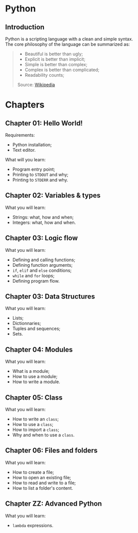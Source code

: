 Python
======

## Introduction

Python is a scripting language with a clean and simple syntax.  
The core philosophy of the language can be summarized as:
> * Beautiful is better than ugly;
> * Explicit is better than implicit;
> * Simple is better than complex;
> * Complex is better than complicated;
> * Readability counts;
> 
> Source: [Wikipedia](https://en.wikipedia.org/wiki/Python_(programming_language))

Chapters
========
## Chapter 01: Hello World!

Requirements:

* Python installation;
* Text editor.

What will you learn:

* Program entry point;
* Printing to `STDOUT` and why;
* Printing to `STDERR` and why.

## Chapter 02: Variables & types

What you will learn:

* Strings: what, how and when;
* Integers: what, how and when.

## Chapter 03: Logic flow

What you will learn:

* Defining and calling functions;
* Defining function arguments;
* `if`, `elif` and `else` conditions;
* `while` and `for` loops;
* Defining program flow.

## Chapter 03: Data Structures

What you will learn:

* Lists;
* Dictionnaries;
* Tuples and sequences;
* Sets.

## Chapter 04: Modules

What you will learn:

* What is a module;
* How to use a module;
* How to write a module.

## Chapter 05: Class

What you will learn:

* How to write an `class`;
* How to use a `class`;
* How to import a `class`;
* Why and when to use a `class`.

## Chapter 06: Files and folders

What you will learn:

* How to create a file;
* How to open an existing file;
* How to read and write to a file;
* How to list a folder's content.

## Chapter ZZ: Advanced Python

What you will learn:

* `lambda` expressions.
